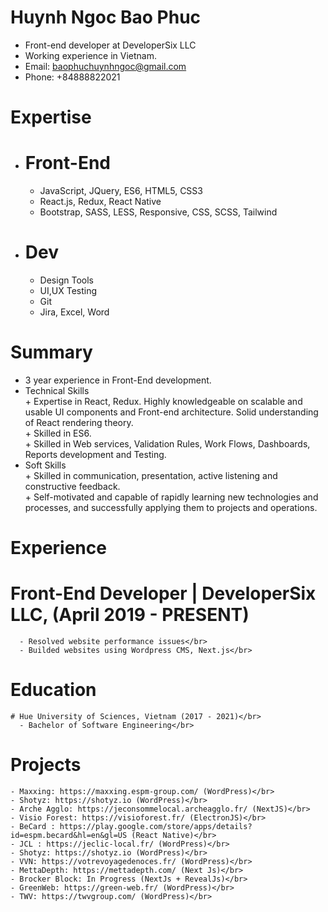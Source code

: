 # Huynh Ngoc Bao Phuc
  - Front-end developer at DeveloperSix LLC </br>
  - Working experience in Vietnam.</br>
  - Email: baophuchuynhngoc@gmail.com</br>
  - Phone: +84888822021</br>
  
# Expertise</br>

  - # Front-End</br>
    + JavaScript, JQuery, ES6, HTML5, CSS3</br>
    + React.js, Redux, React Native</br>
    + Bootstrap, SASS, LESS, Responsive, CSS, SCSS, Tailwind</br>
    
  - # Dev</br>
    + Design Tools</br>
    + UI,UX Testing</br>
    + Git</br>
    + Jira, Excel, Word</br>
# Summary</br>
   - 3 year experience in Front-End development.</br>
   - Technical Skills</br>
    + Expertise in React, Redux. Highly knowledgeable on scalable and usable UI components and Front-end architecture. Solid understanding of React rendering theory.</br>
    + Skilled in ES6.</br>
    + Skilled in  Web services, Validation Rules, Work Flows, Dashboards, Reports development and Testing.</br>
   - Soft Skills</br>
    + Skilled in communication, presentation, active listening and constructive feedback.</br>
    + Self-motivated and capable of rapidly learning new technologies and processes, and successfully applying them to projects and operations.</br>
 # Experience
 
   # Front-End Developer | DeveloperSix LLC, (April 2019 - PRESENT)</br>
      - Resolved website performance issues</br>
      - Builded websites using Wordpress CMS, Next.js</br>
      
 # Education</br>
    # Hue University of Sciences, Vietnam (2017 - 2021)</br>
      - Bachelor of Software Engineering</br>
      
 # Projects</br>
    - Maxxing: https://maxxing.espm-group.com/ (WordPress)</br>
    - Shotyz: https://shotyz.io (WordPress)</br>
    - Arche Agglo: https://jeconsommelocal.archeagglo.fr/ (NextJS)</br>
    - Visio Forest: https://visioforest.fr/ (ElectronJS)</br>
    - BeCard : https://play.google.com/store/apps/details?id=espm.becard&hl=en&gl=US (React Native)</br>
    - JCL : https://jeclic-local.fr/ (WordPress)</br>
    - Shotyz: https://shotyz.io (WordPress)</br>
    - VVN: https://votrevoyagedenoces.fr/ (WordPress)</br>
    - MettaDepth: https://mettadepth.com/ (Next Js)</br>
    - Brocker Block: In Progress (NextJs + RevealJs)</br>
    - GreenWeb: https://green-web.fr/ (WordPress)</br>
    - TWV: https://twvgroup.com/ (WordPress)</br>
    
